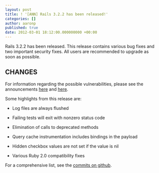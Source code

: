 ```yaml
---
layout: post
title: ! '[ANN] Rails 3.2.2 has been released!'
categories: []
author: aaronp
published: true
date: 2012-03-01 18:12:00.000000000 +00:00
---
```

Rails 3.2.2 has been released.  This release contains various bug fixes and two important security fixes.  All users are recommended to upgrade as soon as possible.

## CHANGES

For information regarding the possible vulnerabilities, please see the announcements [here](http://groups.google.com/group/rubyonrails-security/browse_thread/thread/edd28f1e3d04e913) and [here](http://groups.google.com/group/rubyonrails-security/browse_thread/thread/9da0c515a6c4664).

Some highlights from this release are:

  * Log files are always flushed

  * Failing tests will exit with nonzero status code

  * Elimination of calls to deprecated methods

  * Query cache instrumentation includes bindings in the payload

  * Hidden checkbox values are not set if the value is nil

  * Various Ruby 2.0 compatibility fixes

For a comprehensive list, see the [commits on github](https://github.com/rails/rails/compare/v3.2.1...v3.2.2).